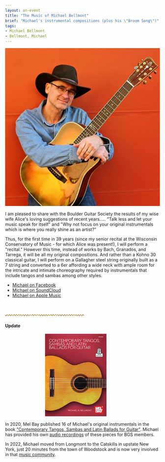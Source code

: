 ```yaml
---
layout: an-event
title: "The Music of Michael Bellmont"
brief: "Michael's instrumental compositions (plus his \"Broom Song\")"
tags:
- Michael Bellmont
- Bellmont, Michael
---
```

![MichaelBellmont](/pics/20160229-MichaelBellmont.jpg)

I am pleased to share with the Boulder Guitar Society the results of my wise wife Alice's loving suggestions of recent years..... "Talk less and let your music speak for itself" and "Why not focus on your original instrumentals which is where you really shine as an artist?"   

Thus, for the first time in 39 years (since my senior recital at the Wisconsin Conservatory of Music - for which Alice was present!), I will perform a "recital."  However this time, instead of works by Bach, Granados, and Tarrega, it will be all my original compositions.  And rather than a Kohno 30 classical guitar, I will perform on a Gallagher steel string originally built as a 7 string and converted to a 6er affording a wide neck with ample room for the intricate and intimate choreography required by instrumentals that include tangos and sambas among other styles. 

* [Michael on Facebook](https://www.facebook.com/michael.bellmont.9/)
* [Michael on SoundCloud](https://soundcloud.com/user-447698990)
* [Michael on Apple Music](https://music.apple.com/us/artist/michael-bellmont/1156473663)
<br>

![line](/pics/wgly-line.png)

#### Update ####

<p><img src="/pics/20160229-MichaelBellmontBook.jpg" alt="BookCover" style="margin-left: 130px; width: 200px;"></p>

In 2020, Mel Bay published 16 of Michael's original instrumentals in the book ["Contemporary Tangos, Sambas and Latin Ballads for Guitar"](https://www.melbay.com/Author/Default.aspx?AuthorId=164559).  Michael has provided his own [audio recordings](https://extra.melbay.com/extra.asp?Productid=30587MEB&title=Contemporary%20Tangos,%20Sambas%20and%20Latin%20Ballads%20for%20Guitar&author=Michael%20Bellmont) of these pieces for BGS members.  

In 2022, Michael moved from Longmont to the Catskills in upstate New York, just 20 minutes from the town of Woodstock and is now very involved in that [music community](https://www.facebook.com/100064760704180/posts/1127204619448218/?_rdr).  
